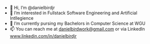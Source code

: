 - 👋 Hi, I’m @danielbirdjr
- 👀 I’m interested in Fullstack Software Engineering and Artificial Intllegience
- 🌱 I’m currently pursing my Bachelors in Computer Science at WGU
- 📫 You can reach me at danielbirdwork@gmail.com or via LinkedIn www.linkedin.com/in/danielbirdjr

<!---
danielbirdjr/danielbirdjr is a ✨ special ✨ repository because its `README.md` (this file) appears on your GitHub profile.
You can click the Preview link to take a look at your changes.
--->

